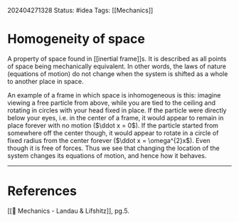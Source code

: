 202404271328
Status: #idea
Tags: [[Mechanics]]

# Homogeneity of space

A property of space found in [[inertial frame]]s. It is described as all points of space being mechanically equivalent. In other words, the laws of nature (equations of motion) do not change when the system is shifted as a whole to another place in space. 

An example of a frame in which space is inhomogeneous is this: imagine viewing a free particle from above, while you are tied to the ceiling and rotating in circles with your head fixed in place. If the particle were directly below your eyes, i.e. in the center of a frame, it would appear to remain in place forever with no motion ($\ddot x = 0$). If the particle started from somewhere off the center though, it would appear to rotate in a circle of fixed radius from the center forever ($\ddot x = \omega^{2}x$). Even though it is free of forces. Thus we see that changing the location of the system changes its equations of motion, and hence how it behaves.

___
# References
[[📕 Mechanics - Landau & Lifshitz]], pg.5.
